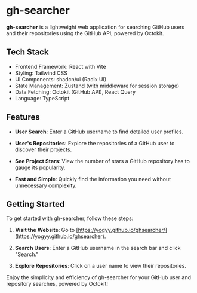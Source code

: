 # gh-searcher

**gh-searcher** is a lightweight web application for searching GitHub users and their repositories using the GitHub API, powered by Octokit.

## Tech Stack

- Frontend Framework: React with Vite
- Styling: Tailwind CSS
- UI Components: shadcn/ui (Radix UI)
- State Management: Zustand (with middleware for session storage)
- Data Fetching: Octokit (GitHub API), React Query
- Language: TypeScript

## Features

- **User Search**: Enter a GitHub username to find detailed user profiles.

- **User's Repositories**: Explore the repositories of a GitHub user to discover their projects.

- **See Project Stars**: View the number of stars a GitHub repository has to gauge its popularity.

- **Fast and Simple**: Quickly find the information you need without unnecessary complexity.

## Getting Started

To get started with gh-searcher, follow these steps:

1. **Visit the Website**: Go to [https://yogyy.github.io/ghsearcher/](https://yogyy.github.io/ghsearcher).

2. **Search Users**: Enter a GitHub username in the search bar and click "Search."

3. **Explore Repositories**: Click on a user name to view their repositories.

Enjoy the simplicity and efficiency of gh-searcher for your GitHub user and repository searches, powered by Octokit!

